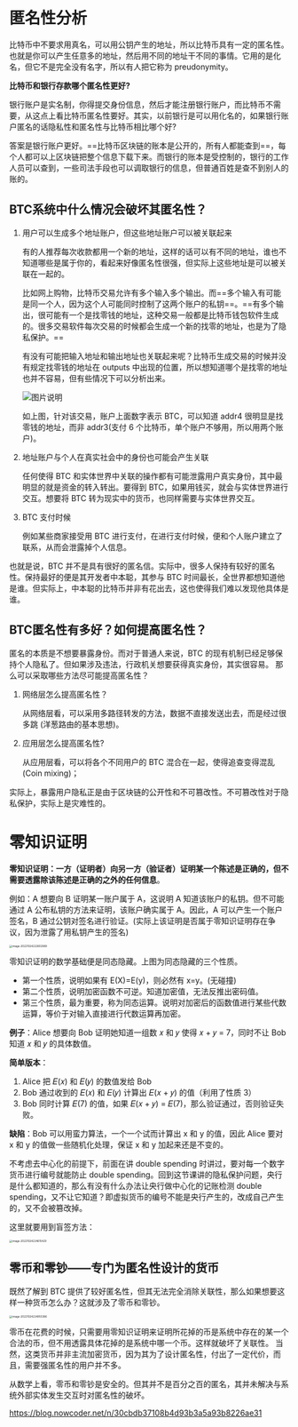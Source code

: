# 匿名性分析

比特币中不要求用真名，可以用公钥产生的地址，所以比特币具有一定的匿名性。也就是你可以产生任意多的地址，然后用不同的地址干不同的事情。它用的是化名，但它不是完全没有名字，所以有人把它称为 preudonymity。

**比特币和银行存款哪个匿名性更好?**

银行账户是实名制，你得提交身份信息，然后才能注册银行账户，而比特币不需要，从这点上看比特币匿名性要好。其实，以前银行是可以用化名的，如果银行账户匿名的话隐私性和匿名性与比特币相比哪个好?

答案是银行账户更好。==比特币区块链的账本是公开的，所有人都能查到==，每个人都可以上区块链把整个信息下载下来。而银行的账本是受控制的，银行的工作人员可以查到，一些司法手段也可以调取银行的信息，但普通百姓是查不到别人的账的。

## BTC系统中什么情况会破坏其匿名性？

1. 用户可以生成多个地址账户，但这些地址账户可以被关联起来

   有的人推荐每次收款都用一个新的地址，这样的话可以有不同的地址，谁也不知道哪些是属于你的，看起来好像匿名性很强，但实际上这些地址是可以被关联在一起的。

   比如网上购物，比特币交易允许有多个输入多个输出。而==多个输入有可能是同一个人，因为这个人可能同时控制了这两个账户的私钥==。==有多个输出，很可能有一个是找零钱的地址，这种交易一般都是比特币钱包软件生成的。很多交易软件每次交易的时候都会生成一个新的找零的地址，也是为了隐私保护。==

   有没有可能把输入地址和输出地址也关联起来呢？比特币生成交易的时候并没有规定找零钱的地址在 outputs 中出现的位置，所以想知道哪个是找零的地址也并不容易，但有些情况下可以分析出来。

   ![图片说明](https://littleneko.oss-cn-beijing.aliyuncs.com/img/3388381_1582334259941_F16AC02F874F4650B031987F01A1212B)

   如上图，针对该交易，账户上面数字表示 BTC，可以知道 addr4 很明显是找零钱的地址，而非 addr3(支付 6 个比特币，单个账户不够用，所以用两个账户)。

2. 地址账户与个人在真实社会中的身份也可能会产生关联

   任何使得 BTC 和实体世界中关联的操作都有可能泄露用户真实身份，其中最明显的就是资金的转入转出。要得到 BTC，如果用钱买，就会与实体世界进行交互。想要将 BTC 转为现实中的货币，也同样需要与实体世界交互。

3. BTC 支付时候

   例如某些商家接受用 BTC 进行支付，在进行支付时候，便和个人账户建立了联系，从而会泄露掉个人信息。

也就是说，BTC 并不是具有很好的匿名信。实际中，很多人保持有较好的匿名性。保持最好的便是其开发者中本聪，其参与 BTC 时间最长，全世界都想知道他是谁。但实际上，中本聪的比特币并非有花出去，这也使得我们难以发现他具体是谁。

## BTC匿名性有多好？如何提高匿名性？

匿名的本质是不想要暴露身份。而对于普通人来说，BTC 的现有机制已经足够保持个人隐私了。但如果涉及违法，行政机关想要获得真实身份，其实很容易。
那么可以采取哪些方法尽可能提高匿名性？

1. 网络层怎么提高匿名性？

   从网络层看，可以采用多路径转发的方法，数据不直接发送出去，而是经过很多跳 (洋葱路由的基本思想)。

2. 应用层怎么提高匿名性?

   从应用层看，可以将各个不同用户的 BTC 混合在一起，使得追查变得混乱 (Coin mixing)；



实际上，暴露用户隐私正是由于区块链的公开性和不可篡改性。不可篡改性对于隐私保护，实际上是灾难性的。

# 零知识证明

**零知识证明：一方（证明者）向另一方（验证者）证明某一个陈述是正确的，但不需要透露除该陈述是正确的之外的任何信息**。

例如：A 想要向 B 证明某一账户属于 A，这说明 A 知道该账户的私钥。但不可能通过 A 公布私钥的方法来证明，该账户确实属于 A。因此，A 可以产生一个账户签名，B 通过公钥对签名进行验证。(实际上该证明是否属于零知识证明存在争议，因为泄露了用私钥产生的签名)

<img src="https://littleneko.oss-cn-beijing.aliyuncs.com/img/image-20221024222602989.png" alt="image-20221024222602989" style="zoom:33%;" />

零知识证明的数学基础便是同态隐藏。上图为同态隐藏的三个性质。

* 第一个性质，说明如果有 E(X)=E(y)，则必然有 x=y。(无碰撞)
* 第二个性质，说明加密函数不可逆。知道加密值，无法反推出密码值。
* 第三个性质，最为重要，称为同态运算。说明对加密后的函数值进行某些代数运算，等价于对输入直接进行代数运算再加密。



**例子**：Alice 想要向 Bob 证明她知道一组数 𝑥 和 𝑦 使得 𝑥 + 𝑦 = 7，同时不让 Bob 知道 𝑥 和 𝑦 的具体数值。

**简单版本**：

1. Alice 把 𝐸(𝑥) 和 𝐸(𝑦) 的数值发给 Bob
2. Bob 通过收到的 𝐸(𝑥) 和 𝐸(𝑦) 计算出 𝐸(𝑥 + 𝑦) 的值（利用了性质 3）
3. Bob 同时计算 𝐸(7) 的值，如果 𝐸(𝑥 + 𝑦) = 𝐸(7)，那么验证通过，否则验证失败。

**缺陷**：Bob 可以用蛮力算法，一个一个试而计算出 x 和 y 的值，因此 Alice 要对 x 和 y 的值做一些随机化处理，保证 x 和 y 加起来还是不变的。



不考虑去中心化的前提下，前面在讲 double spending 时讲过，要对每一个数字货币进行编号就能防止 double spending。回到这节课讲的隐私保护问题，央行是什么都知道的，那么有没有什么办法让央行做中心化的记账检测 double spending，又不让它知道？即虚拟货币的编号不能是央行产生的，改成自己产生的，又不会被篡改掉。

这里就要用到盲签方法：

<img src="https://littleneko.oss-cn-beijing.aliyuncs.com/img/image-20221024224615429.png" alt="image-20221024224615429" style="zoom:33%;" />

## 零币和零钞——专门为匿名性设计的货币

既然了解到 BTC 提供了较好匿名性，但其无法完全消除关联性，那么如果想要这样一种货币怎么办？这就涉及了零币和零钞。

<img src="https://littleneko.oss-cn-beijing.aliyuncs.com/img/image-20221024224955386.png" alt="image-20221024224955386" style="zoom: 33%;" />

零币在花费的时候，只需要用零知识证明来证明所花掉的币是系统中存在的某一个合法的币，但不用透露具体花掉的是系统中哪一个币。这样就破坏了关联性。
当然，这类货币并非主流加密货币，因为其为了设计匿名性，付出了一定代价，而且，需要强匿名性的用户并不多。

从数学上看，零币和零钞是安全的。但其并不是百分之百的匿名，其并未解决与系统外部实体发生交互时对匿名性的破坏。



https://blog.nowcoder.net/n/30cbdb37108b4d93b3a5a93b8226ae31